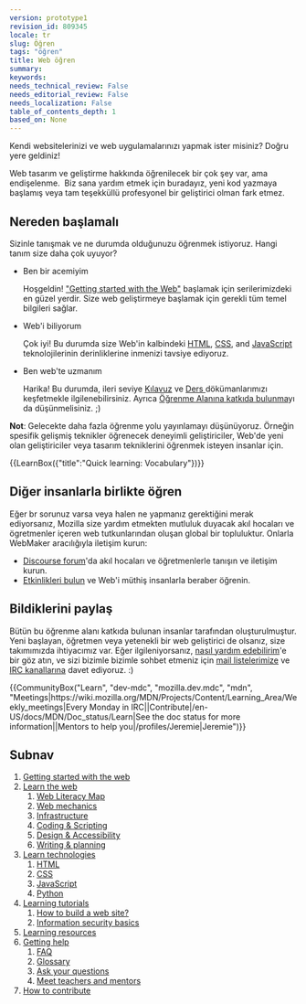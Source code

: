 ```yaml
---
version: prototype1
revision_id: 809345
locale: tr
slug: Öğren
tags: "öğren"
title: Web öğren
summary: 
keywords: 
needs_technical_review: False
needs_editorial_review: False
needs_localization: False
table_of_contents_depth: 1
based_on: None
---
```

<div class="summary">
<p>Kendi websitelerinizi ve web uygulamalarınızı yapmak ister misiniz? Doğru yere geldiniz!</p>
</div>

<p>Web tasarım ve geliştirme hakkında öğrenilecek bir çok şey var, ama endişelenme. &nbsp;Biz sana yardım etmek için buradayız, yeni kod yazmaya başlamış veya tam teşekküllü profesyonel bir geliştirici olman fark etmez.</p>

<h2 id="Nereden_ba.C5.9Flamal.C4.B1">Nereden başlamalı&nbsp;</h2>

<p>Sizinle tanışmak ve ne durumda olduğunuzu öğrenmek istiyoruz. Hangi tanım size daha çok uyuyor?</p>

<ul class="card-grid">
 <li><span>Ben bir acemiyim</span>

  <p>Hoşgeldin! <a href="/en-US/Learn/Getting_started_with_the_web">"Getting started with the Web"</a> başlamak için serilerimizdeki en güzel yerdir. Size web geliştirmeye başlamak için gerekli tüm temel bilgileri sağlar.</p>
 </li>
 <li><span>Web'i biliyorum</span>
  <p>Çok iyi! Bu durumda size Web'in kalbindeki <a href="/en-US/docs/Learn/HTML">HTML</a>, <a href="/en-US/docs/Learn/CSS">CSS</a>, and <a href="/en-US/docs/Learn/JavaScript">JavaScript </a>teknolojilerinin derinliklerine inmenizi tavsiye ediyoruz.</p>
 </li>
 <li><span>Ben web'te uzmanım</span>
  <p>Harika! Bu durumda, ileri seviye <a href="/en-US/docs/Web/Guide">Kılavuz</a> ve <a href="/en-US/docs/Web/Tutorials">Ders </a>dökümanlarımızı keşfetmekle ilgilenebilirsiniz. Ayrıca <a href="/en-US/Learn/How_to_contribute">Öğrenme Alanına katkıda bulunma</a>yı da düşünmelisiniz. ;)</p>
 </li>
</ul>

<div class="note">
<p><strong>Not</strong>: Gelecekte daha fazla öğrenme yolu yayınlamayı düşünüyoruz. Örneğin spesifik gelişmiş teknikler öğrenecek deneyimli geliştiriciler, Web'de yeni olan geliştiriciler veya tasarım tekniklerini öğrenmek isteyen insanlar için.</p>
</div>

<p>{{LearnBox({"title":"Quick learning: Vocabulary"})}}</p>

<h2 id="Di.C4.9Fer_insanlarla_birlikte_.C3.B6.C4.9Fren">Diğer insanlarla birlikte öğren</h2>

<p>Eğer br sorunuz varsa veya halen ne yapmanız gerektiğini merak ediyorsanız, Mozilla size yardım etmekten mutluluk duyacak akıl hocaları ve ögretmenler içeren web tutkunlarından oluşan global bir topluluktur. Onlarla WebMaker aracılığıyla iletişim kurun:</p>

<ul>
 <li><a href="http://discourse.webmaker.org/" rel="external">Discourse forum</a>'da akıl hocaları ve öğretmenlerle tanışın ve iletişim kurun.</li>
 <li><a href="https://events.webmaker.org/">Etkinlikleri bulun</a> ve Web'i müthiş insanlarla beraber öğrenin.</li>
</ul>

<h2 id="Bildiklerini_payla.C5.9F">Bildiklerini paylaş</h2>

<p>Bütün bu öğrenme alanı katkıda bulunan insanlar tarafından oluşturulmuştur. Yeni başlayan, öğretmen veya yetenekli bir web geliştirici de olsanız, size takımımızda ihtiyacımız var. Eğer ilgileniyorsanız, <a href="/en-US/Learn/How_to_contribute">nasıl yardım edebilirim</a>'e bir göz atın, ve sizi bizimle bizimle sohbet etmeniz için <a href="/en-US/docs/MDN/Community#Join_our_mailing_lists">mail listelerimize</a> ve <a href="/en-US/docs/MDN/Community#Get_into_IRC">IRC kanallarına</a> davet ediyoruz. :)</p>

<p>{{CommunityBox("Learn", "dev-mdc", "mozilla.dev.mdc", "mdn", "Meetings|https://wiki.mozilla.org/MDN/Projects/Content/Learning_Area/Weekly_meetings|Every Monday in IRC||Contribute|/en-US/docs/MDN/Doc_status/Learn|See the doc status for more information||Mentors to help you|/profiles/Jeremie|Jeremie")}}</p>

<h2 id="Subnav">Subnav</h2>

<ol>
 <li><a href="/en-US/Learn/Getting_started_with_the_web">Getting started with the web</a></li>
 <li><a href="/en-US/Learn/Skills">Learn the web</a>
  <ol>
   <li><a href="https://webmaker.org/en-US/literacy" rel="external">Web Literacy Map</a></li>
   <li><a href="/en-US/Learn/Web_Mechanics">Web mechanics</a></li>
   <li><a href="/en-US/Learn/Infrastructure">Infrastructure</a></li>
   <li><a href="/en-US/Learn/Coding-Scripting">Coding &amp; Scripting</a></li>
   <li><a href="/en-US/Learn/Design_and_Accessibility">Design &amp; Accessibility</a></li>
   <li><a href="/en-US/Learn/Composing_for_the_web">Writing &amp; planning</a></li>
  </ol>
 </li>
 <li><a href="#">Learn technologies</a>
  <ol>
   <li><a href="/en-US/Learn/HTML">HTML</a></li>
   <li><a href="/en-US/Learn/CSS">CSS</a></li>
   <li><a href="/en-US/Learn/JavaScript">JavaScript</a></li>
   <li><a href="/en-US/Learn/Python">Python</a></li>
  </ol>
 </li>
 <li><a href="/en-US/Learn/tutorial">Learning tutorials</a>
  <ol>
   <li><a href="/en-US/Learn/tutorial/How_to_build_a_web_site">How to build a web site?</a></li>
   <li><a href="/en-US/Learn/tutorial/Information_Security_Basics">Information security basics</a></li>
  </ol>
 </li>
 <li><a href="http://weblitmapper.webmakerprototypes.org/">Learning resources</a></li>
 <li><a href="/en-US/Learn/help">Getting help</a>
  <ol>
   <li><a href="/en-US/Learn/FAQ">FAQ</a></li>
   <li><a href="/en-US/docs/Glossary">Glossary</a></li>
   <li><a href="http://discourse.webmakerprototypes.org/" rel="external">Ask your questions</a></li>
   <li><a href="https://events.webmaker.org/" rel="external">Meet teachers and mentors</a></li>
  </ol>
 </li>
 <li><a href="/en-US/Learn/How_to_contribute">How to contribute</a></li>
</ol>

